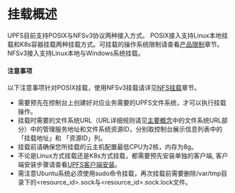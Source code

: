 # 挂载概述
UPFS目前支持POSIX与NFSv3协议两种接入方式。
POSIX接入支持Linux本地挂载和K8s容器挂载两种挂载方式。可挂载的操作系统限制请查看[产品限制](/upfs/upfs_manual_instruction/limit)章节。
NFSv3接入支持Linux本地与Windows系统挂载。

#### 注意事项
以下注意事项针对POSIX挂载，使用NFSv3挂载请详见[NFS挂载](/upfs/upfs_guide/nfs_mount.md)章节。
* 需要预先在控制台上创建好对应业务需要的UPFS文件系统，才可以执行挂载操作。
* 挂载时需要的文件系统URL（URL详细规则请见[主要概念](/upfs/upfs_manual_instruction/concept)中的文件系统URL部分）中的管理服务地址和文件系统资源ID，分别取控制台展示信息列表中的「挂载地址」和 「资源ID」列。
* 挂载前请确保您所挂载的云主机配置最低CPU为2核，内存为8g。
* 不论是Linux方式挂载还是K8s方式挂载，都需要预先安装单独的客户端, 客户端安装步骤请查看[UPFS客户端安装](/upfs/upfs_guide/client_install.md)。
* 需注意Ubuntu系统必须使用sudo命令挂载，再次挂载前需要删除/var/tmp目录下的<resource_id>.sock与<resource_id>.sock.lock文件。
